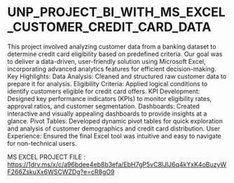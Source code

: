 # UNP_PROJECT_BI_WITH_MS_EXCEL_CUSTOMER_CREDIT_CARD_DATA

This project involved analyzing customer data from a banking dataset to determine credit card eligibility based on predefined criteria. Our goal was to deliver a data-driven, user-friendly solution using Microsoft Excel, incorporating advanced analytics features for efficient decision-making.
Key Highlights:
Data Analysis: Cleaned and structured raw customer data to prepare it for analysis.
Eligibility Criteria: Applied logical conditions to identify customers eligible for credit card offers.
KPI Development: Designed key performance indicators (KPIs) to monitor eligibility rates, approval ratios, and customer segmentation.
Dashboards: Created interactive and visually appealing dashboards to provide insights at a glance.
Pivot Tables: Developed dynamic pivot tables for quick exploration and analysis of customer demographics and credit card distribution.
User Experience: Ensured the final Excel tool was intuitive and easy to navigate for non-technical users.

MS EXCEL PROJECT FILE : https://1drv.ms/x/c/a96bdee4eb8b3efa/EbH7gP5vC8lJlJ6q4kYxK4oBuzyWF266ZskuXx6WSCWZDg?e=cR8gO9

